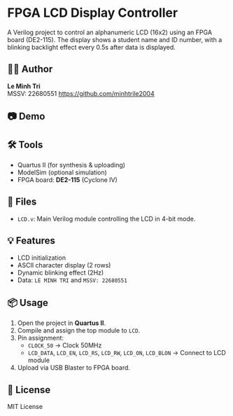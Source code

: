 # FPGA LCD Display Controller

A Verilog project to control an alphanumeric LCD (16x2) using an FPGA board (DE2-115). The display shows a student name and ID number, with a blinking backlight effect every 0.5s after data is displayed.

## 👨‍💻 Author
**Le Minh Tri**  
MSSV: 22680551
https://github.com/minhtrile2004

## 📷 Demo


## 🛠️ Tools
- Quartus II (for synthesis & uploading)
- ModelSim (optional simulation)
- FPGA board: **DE2-115** (Cyclone IV)

## 📁 Files
- `LCD.v`: Main Verilog module controlling the LCD in 4-bit mode.

## 💡 Features
- LCD initialization
- ASCII character display (2 rows)
- Dynamic blinking effect (2Hz)
- Data: `LE MINH TRI` and `MSSV: 22680551`

## 📦 Usage
1. Open the project in **Quartus II**.
2. Compile and assign the top module to `LCD`.
3. Pin assignment:
   - `CLOCK_50` → Clock 50MHz
   - `LCD_DATA`, `LCD_EN`, `LCD_RS`, `LCD_RW`, `LCD_ON`, `LCD_BLON` → Connect to LCD module
4. Upload via USB Blaster to FPGA board.

## 📝 License
MIT License
